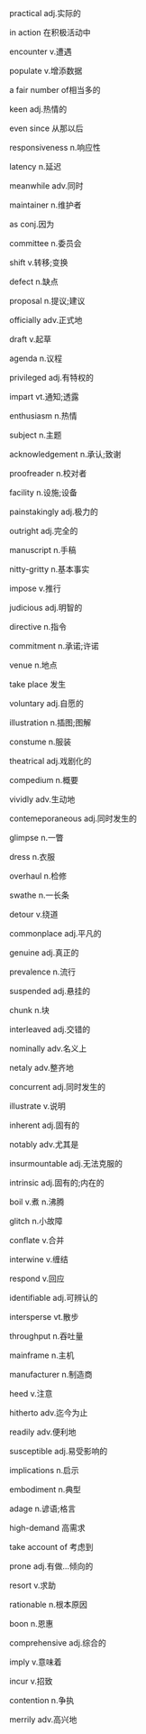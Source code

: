 practical adj.实际的

in action 在积极活动中

encounter v.遭遇

populate v.增添数据

a fair number of相当多的

keen adj.热情的

even since 从那以后

responsiveness n.响应性

latency n.延迟

meanwhile adv.同时

maintainer n.维护者

as conj.因为

committee n.委员会

shift v.转移;变换

defect n.缺点

proposal n.提议;建议

officially adv.正式地

draft v.起草

agenda n.议程

privileged adj.有特权的

impart vt.通知;透露

enthusiasm n.热情

subject n.主题

acknowledgement n.承认;致谢

proofreader n.校对者

facility n.设施;设备

painstakingly adj.极力的

outright adj.完全的

manuscript n.手稿

nitty-gritty n.基本事实

impose v.推行

judicious adj.明智的

directive n.指令

commitment n.承诺;许诺

venue n.地点

take place 发生

voluntary adj.自愿的

illustration n.插图;图解

constume n.服装

theatrical adj.戏剧化的

compedium n.概要

vividly adv.生动地

contemeporaneous adj.同时发生的

glimpse n.一瞥

dress n.衣服

overhaul n.检修

swathe n.一长条

detour v.绕道

commonplace adj.平凡的

genuine adj.真正的

prevalence n.流行

suspended adj.悬挂的

chunk n.块

interleaved adj.交错的

nominally adv.名义上

netaly adv.整齐地

concurrent adj.同时发生的

illustrate v.说明

inherent adj.固有的

notably adv.尤其是

insurmountable adj.无法克服的

intrinsic adj.固有的;内在的

boil v.煮 n.沸腾

glitch n.小故障

conflate v.合并

interwine v.缠结

respond v.回应

identifiable adj.可辨认的

intersperse vt.散步

throughput n.吞吐量

mainframe n.主机

manufacturer n.制造商

heed v.注意

hitherto adv.迄今为止

readily adv.便利地

susceptible adj.易受影响的

implications n.启示

 embodiment n.典型

adage n.谚语;格言

high-demand 高需求

take account of 考虑到

prone adj.有做...倾向的

resort v.求助

rationable n.根本原因

boon n.恩惠

comprehensive adj.综合的

imply v.意味着

incur v.招致

contention n.争执

merrily adv.高兴地














